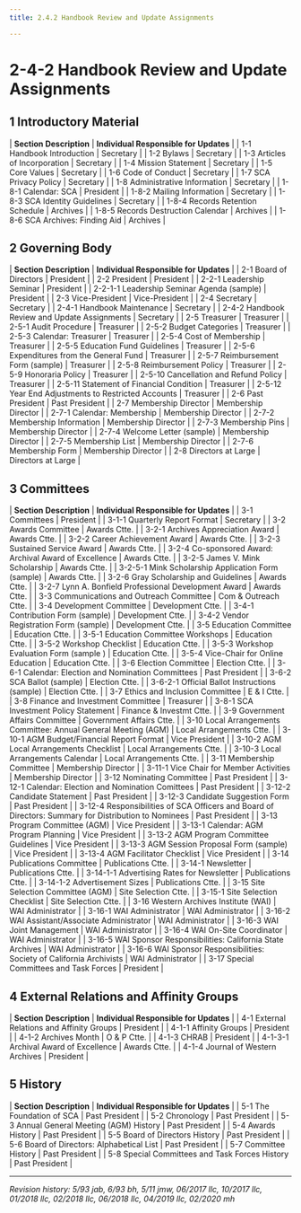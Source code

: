 ```yaml
---
title: 2.4.2 Handbook Review and Update Assignments

---
```


# 2-4-2 Handbook Review and Update Assignments

## 1 Introductory Material

| **Section Description** | **Individual Responsible for Updates** |
| 1-1 Handbook Introduction          | Secretary |
| 1-2 Bylaws                         | Secretary |
| 1-3 Articles of Incorporation      | Secretary |
| 1-4 Mission Statement              | Secretary |
| 1-5 Core Values                    | Secretary |
| 1-6 Code of Conduct                | Secretary |
| 1-7 SCA Privacy Policy             | Secretary |
| 1-8 Administrative Information     | Secretary |
| 1-8-1 Calendar: SCA                | President |
| 1-8-2 Mailing Information          | Secretary |
| 1-8-3 SCA Identity Guidelines      | Secretary |
| 1-8-4 Records Retention Schedule   | Archives |
| 1-8-5 Records Destruction Calendar | Archives |
| 1-8-6 SCA Archives: Finding Aid    | Archives |

## 2 Governing Body

| **Section Description** | **Individual Responsible for Updates** |
| 2-1 Board of Directors                   | President |
| 2-2 President                            | President |
| 2-2-1 Leadership Seminar                 | President |
| 2-2-1-1 Leadership Seminar Agenda (sample) | President |
| 2-3 Vice-President                       | Vice-President |
| 2-4 Secretary                            | Secretary |
| 2-4-1 Handbook Maintenance               | Secretary |
| 2-4-2 Handbook Review and Update Assignments | Secretary |
| 2-5 Treasurer                            | Treasurer |
| 2-5-1 Audit Procedure                    | Treasurer |
| 2-5-2 Budget Categories                  | Treasurer |
| 2-5-3 Calendar: Treasurer                | Treasurer |
| 2-5-4 Cost of Membership                 | Treasurer |
| 2-5-5 Education Fund Guidelines          | Treasurer |
| 2-5-6 Expenditures from the General Fund | Treasurer |
| 2-5-7 Reimbursement Form (sample)        | Treasurer |
| 2-5-8 Reimbursement Policy               | Treasurer |
| 2-5-9 Honoraria Policy                   | Treasurer |
| 2-5-10 Cancellation and Refund Policy    | Treasurer |
| 2-5-11 Statement of Financial Condition  | Treasurer |
| 2-5-12 Year End Adjustments to Restricted Accounts | Treasurer |
| 2-6 Past President                       | Past President |
| 2-7 Membership Director                  | Membership Director |
| 2-7-1 Calendar: Membership               | Membership Director |
| 2-7-2 Membership Information             | Membership Director |
| 2-7-3 Membership Pins                    | Membership Director |
| 2-7-4 Welcome Letter (sample)            | Membership Director |
| 2-7-5 Membership List                    | Membership Director |
| 2-7-6 Membership Form                    | Membership Director |
| 2-8 Directors at Large                   | Directors at Large |

## 3 Committees

| **Section Description** | **Individual Responsible for Updates** |
| 3-1 Committees                            | President |
| 3-1-1 Quarterly Report Format             | Secretary |
| 3-2 Awards Committee                      | Awards Ctte. |
| 3-2-1 Archives Appreciation Award         | Awards Ctte. |
| 3-2-2 Career Achievement Award            | Awards Ctte. |
| 3-2-3 Sustained Service Award             | Awards Ctte. |
| 3-2-4 Co-sponsored Award: Archival Award of Excellence | Awards Ctte. |
| 3-2-5 James V. Mink Scholarship           | Awards Ctte. |
| 3-2-5-1 Mink Scholarship Application Form (sample) | Awards Ctte. |
| 3-2-6 Gray Scholarship and Guidelines     | Awards Ctte. |
| 3-2-7 Lynn A. Bonfield Professional Development Award | Awards Ctte. |
| 3-3 Communications and Outreach Committee | Com & Outreach Ctte. |
| 3-4 Development Committee                 | Development Ctte. |
| 3-4-1 Contribution Form (sample)          | Development Ctte. |
| 3-4-2 Vendor Registration Form (sample)   | Development Ctte. |
| 3-5 Education Committee                   | Education Ctte. |
| 3-5-1 Education Committee Workshops       | Education Ctte. |
| 3-5-2 Workshop Checklist                  | Education Ctte. |
| 3-5-3 Workshop Evaluation Form (sample )  | Education Ctte. |
| 3-5-4 Vice-Chair for Online Education     | Education Ctte. |
| 3-6 Election Committee                    | Election Ctte. |
| 3-6-1 Calendar: Election and Nomination Committees | Past President |
| 3-6-2 SCA Ballot (sample)                 | Election Ctte. |
| 3-6-2-1 Official Ballot Instructions (sample) | Election Ctte. |
| 3-7 Ethics and Inclusion Committee        | E & I Ctte. |
| 3-8 Finance and Investment Committee      | Treasurer |
| 3-8-1 SCA Investment Policy Statement     | Finance & Investmt Ctte. |
| 3-9 Government Affairs Committee          | Government Affairs Ctte. |
| 3-10 Local Arrangements Committee: Annual General Meeting (AGM) | Local Arrangements Ctte. |
| 3-10-1 AGM Budget/Financial Report Format | Vice President |
| 3-10-2 AGM Local Arrangements Checklist   | Local Arrangements Ctte. |
| 3-10-3 Local Arrangements Calendar        | Local Arrangements Ctte. |
| 3-11 Membership Committee                 | Membership Director |
| 3-11-1 Vice Chair for Member Activities   | Membership Director |
| 3-12 Nominating Committee                 | Past President |
| 3-12-1 Calendar: Election and Nomination Comittees | Past President |
| 3-12-2 Candidate Statement                | Past President |
| 3-12-3 Candidate Suggestion Form          | Past President |
| 3-12-4 Responsibilities of SCA Officers and Board of Directors: Summary for Distribution to Nominees | Past President |
| 3-13 Program Committee (AGM)              | Vice President |
| 3-13-1 Calendar: AGM Program Planning     | Vice President |
| 3-13-2 AGM Program Committee Guidelines   | Vice President |
| 3-13-3 AGM Session Proposal Form (sample) | Vice President |
| 3-13-4 AGM Facilitator Checklist          | Vice President |
| 3-14 Publications Committee               | Publications Ctte. |
| 3-14-1 Newsletter                         | Publications Ctte. |
| 3-14-1-1 Advertising Rates for Newsletter | Publications Ctte. |
| 3-14-1-2 Advertisement Sizes              | Publications Ctte. |
| 3-15 Site Selection Committee (AGM)       | Site Selection Ctte. |
| 3-15-1 Site Selection Checklist           | Site Selection Ctte. |
| 3-16 Western Archives Institute (WAI)     | WAI Administrator |
| 3-16-1 WAI Administrator                  | WAI Administrator |
| 3-16-2 WAI Assistant/Associate Administrator | WAI Administrator |
| 3-16-3 WAI Joint Management               | WAI Administrator |
| 3-16-4 WAI On-Site Coordinator            | WAI Administrator |
| 3-16-5 WAI Sponsor Responsibilities: California State Archives | WAI Administrator |
| 3-16-6 WAI Sponsor Responsibilities: Society of California Archivists | WAI Administrator |
| 3-17 Special Committees and Task Forces   | President |

## 4 External Relations and Affinity Groups

| **Section Description** | **Individual Responsible for Updates** |
| 4-1 External Relations and Affinity Groups | President |
| 4-1-1 Affinity Groups                      | President |
| 4-1-2 Archives Month                       | O & P Ctte. |
| 4-1-3 CHRAB                                | President |
| 4-1-3-1 Archival Award of Excellence       | Awards Ctte. |
| 4-1-4 Journal of Western Archives          | President |

## 5 History

| **Section Description** | **Individual Responsible for Updates** |
| 5-1 The Foundation of SCA                  | Past President |
| 5-2 Chronology                             | Past President |
| 5-3 Annual General Meeting (AGM) History   | Past President |
| 5-4 Awards History                         | Past President |
| 5-5 Board of Directors History             | Past President |
| 5-6 Board of Directors: Alphabetical List  | Past President |
| 5-7 Committee History                      | Past President |
| 5-8 Special Committees and Task Forces History | Past President |

***

_Revision history: 5/93 jab, 6/93 bh, 5/11 jmw, 06/2017 llc, 10/2017 llc, 01/2018 llc, 02/2018 llc, 06/2018 llc,
04/2019 llc, 02/2020 mh_
